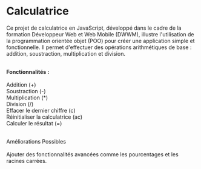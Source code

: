 # Calculatrice
Ce projet de calculatrice en JavaScript, développé dans le cadre de la formation Développeur Web et Web Mobile (DWWM), illustre l'utilisation de la programmation orientée objet (POO) pour créer une application simple et fonctionnelle. Il permet d'effectuer des opérations arithmétiques de base : addition, soustraction, multiplication et division.<br><br>

<strong>Fonctionnalités :</strong><br><br>
Addition (+)<br>
Soustraction (-)<br>
Multiplication (*)<br>
Division (/)<br>
Effacer le dernier chiffre (c)<br>
Réinitialiser la calculatrice (ac)<br>
Calculer le résultat (=)<br><br>

Améliorations Possibles<br><br>
Ajouter des fonctionnalités avancées comme les pourcentages et les racines carrées.